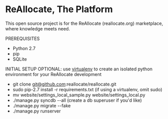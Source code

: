 ReAllocate, The Platform 
============================
This open source project is for the ReAllocate (reallocate.org) marketplace, where knowledge meets need.

PREREQUISITES

- Python 2.7
- pip
- SQLite

INITIAL SETUP
OPTIONAL: use [virtualenv](http://www.virtualenv.org/) to create an isolated python environment for your ReAllocate development

- git clone git@github.com:reallocate/reallocate.git
- sudo pip-2.7 install -r requirements.txt (if using a virtualenv, omit sudo)
- mv website/settings_local_sample.py website/settings_local.py
- ./manage.py syncdb --all (create a db superuser if you'd like)
- ./manage.py migrate --fake
- ./manage.py runserver